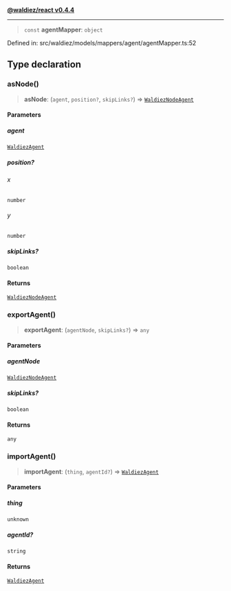 [**@waldiez/react v0.4.4**](../../README.md)

***

> `const` **agentMapper**: `object`

Defined in: src/waldiez/models/mappers/agent/agentMapper.ts:52

## Type declaration

### asNode()

> **asNode**: (`agent`, `position?`, `skipLinks?`) => [`WaldiezNodeAgent`](../type-aliases/WaldiezNodeAgent.md)

#### Parameters

##### agent

[`WaldiezAgent`](../classes/WaldiezAgent.md)

##### position?

###### x

`number`

###### y

`number`

##### skipLinks?

`boolean`

#### Returns

[`WaldiezNodeAgent`](../type-aliases/WaldiezNodeAgent.md)

### exportAgent()

> **exportAgent**: (`agentNode`, `skipLinks?`) => `any`

#### Parameters

##### agentNode

[`WaldiezNodeAgent`](../type-aliases/WaldiezNodeAgent.md)

##### skipLinks?

`boolean`

#### Returns

`any`

### importAgent()

> **importAgent**: (`thing`, `agentId?`) => [`WaldiezAgent`](../classes/WaldiezAgent.md)

#### Parameters

##### thing

`unknown`

##### agentId?

`string`

#### Returns

[`WaldiezAgent`](../classes/WaldiezAgent.md)
